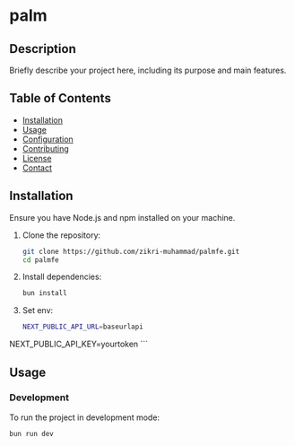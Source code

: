 # palm
## Description

Briefly describe your project here, including its purpose and main features.

## Table of Contents

- [Installation](#installation)
- [Usage](#usage)
- [Configuration](#configuration)
- [Contributing](#contributing)
- [License](#license)
- [Contact](#contact)

## Installation

Ensure you have Node.js and npm installed on your machine.

1. Clone the repository:

    ```bash
    git clone https://github.com/zikri-muhammad/palmfe.git
    cd palmfe
    ```

2. Install dependencies:

    ```bash
    bun install
    ```

3. Set env:

    ```bash
    NEXT_PUBLIC_API_URL=baseurlapi
NEXT_PUBLIC_API_KEY=yourtoken
    ```

## Usage

### Development

To run the project in development mode:

```bash
bun run dev
